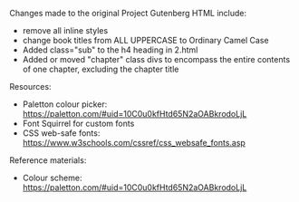 Changes made to the original Project Gutenberg HTML include:
* remove all inline styles
* change book titles from ALL UPPERCASE to Ordinary Camel Case
* Added class="sub" to the h4 heading in 2.html
* Added or moved "chapter" class divs to encompass the entire contents of one chapter, excluding the chapter title

Resources:
* Paletton colour picker: https://paletton.com/#uid=10C0u0kfHtd65N2aOABkrodoLjL
* Font Squirrel for custom fonts
* CSS web-safe fonts: https://www.w3schools.com/cssref/css_websafe_fonts.asp

Reference materials:
* Colour scheme: https://paletton.com/#uid=10C0u0kfHtd65N2aOABkrodoLjL